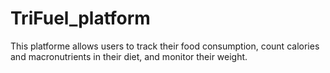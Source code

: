 # TriFuel_platform
This platforme allows users to track their food consumption, count calories and macronutrients in their diet, and monitor their weight. 

